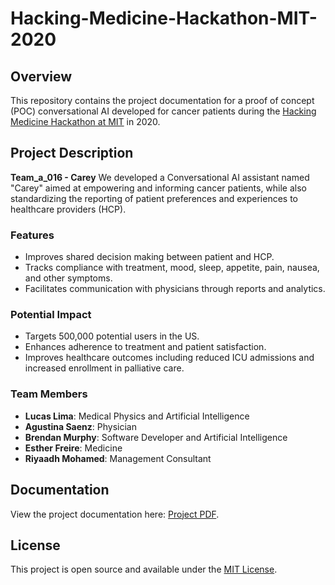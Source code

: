 # Hacking-Medicine-Hackathon-MIT-2020

## Overview
This repository contains the project documentation for a proof of concept (POC) conversational AI developed for cancer patients during the [Hacking Medicine Hackathon at MIT](https://grandhack.mit.edu/) in 2020.

## Project Description
**Team_a_016 - Carey**
We developed a Conversational AI assistant named "Carey" aimed at empowering and informing cancer patients, while also standardizing the reporting of patient preferences and experiences to healthcare providers (HCP).

### Features
- Improves shared decision making between patient and HCP.
- Tracks compliance with treatment, mood, sleep, appetite, pain, nausea, and other symptoms.
- Facilitates communication with physicians through reports and analytics.

### Potential Impact
- Targets 500,000 potential users in the US.
- Enhances adherence to treatment and patient satisfaction.
- Improves healthcare outcomes including reduced ICU admissions and increased enrollment in palliative care.

### Team Members
- **Lucas Lima**: Medical Physics and Artificial Intelligence
- **Agustina Saenz**: Physician
- **Brendan Murphy**: Software Developer and Artificial Intelligence
- **Esther Freire**: Medicine
- **Riyaadh Mohamed**: Management Consultant

## Documentation
View the project documentation here: [Project PDF](MIT_GRAND_HACK_Team_a_016.pdf).

## License
This project is open source and available under the [MIT License](LICENSE).

